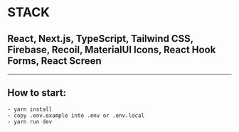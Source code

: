 # STACK

## React, Next.js, TypeScript, Tailwind CSS, Firebase, Recoil,  MaterialUI Icons, React Hook Forms, React Screen 

---

## How to start:

```
- yarn install
- copy .env.example into .env or .env.local
- yarn run dev
```
